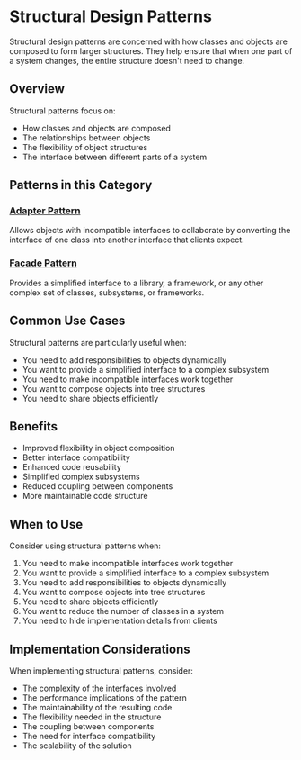 # Structural Design Patterns

Structural design patterns are concerned with how classes and objects are composed to form larger structures. They help ensure that when one part of a system changes, the entire structure doesn't need to change.

## Overview

Structural patterns focus on:
- How classes and objects are composed
- The relationships between objects
- The flexibility of object structures
- The interface between different parts of a system

## Patterns in this Category

### [Adapter Pattern](adapter/README.md)
Allows objects with incompatible interfaces to collaborate by converting the interface of one class into another interface that clients expect.

### [Facade Pattern](facade/README.md)
Provides a simplified interface to a library, a framework, or any other complex set of classes, subsystems, or frameworks.

## Common Use Cases

Structural patterns are particularly useful when:
- You need to add responsibilities to objects dynamically
- You want to provide a simplified interface to a complex subsystem
- You need to make incompatible interfaces work together
- You want to compose objects into tree structures
- You need to share objects efficiently

## Benefits

- Improved flexibility in object composition
- Better interface compatibility
- Enhanced code reusability
- Simplified complex subsystems
- Reduced coupling between components
- More maintainable code structure

## When to Use

Consider using structural patterns when:
1. You need to make incompatible interfaces work together
2. You want to provide a simplified interface to a complex subsystem
3. You need to add responsibilities to objects dynamically
4. You want to compose objects into tree structures
5. You need to share objects efficiently
6. You want to reduce the number of classes in a system
7. You need to hide implementation details from clients

## Implementation Considerations

When implementing structural patterns, consider:
- The complexity of the interfaces involved
- The performance implications of the pattern
- The maintainability of the resulting code
- The flexibility needed in the structure
- The coupling between components
- The need for interface compatibility
- The scalability of the solution 